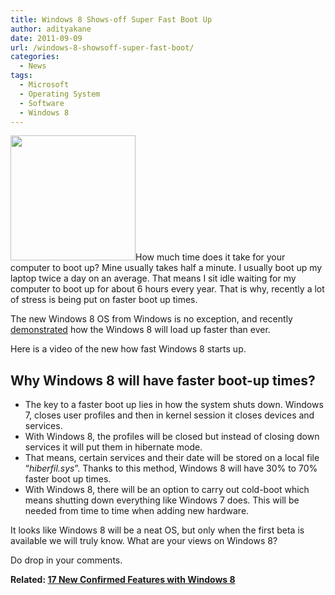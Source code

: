 ```yaml
---
title: Windows 8 Shows-off Super Fast Boot Up
author: adityakane
date: 2011-09-09
url: /windows-8-showsoff-super-fast-boot/
categories:
  - News
tags:
  - Microsoft
  - Operating System
  - Software
  - Windows 8
---
```

[<img class="size-thumbnail wp-image-43504 alignright" title="Windows-8-Logo1-400x400.jpg" src="http://cdn.devilsworkshop.org/files/2011/08/Windows-8-Logo1-400x400-200x200.jpg" alt="" width="200" height="200" />][1]How much time does it take for your computer to boot up? Mine usually takes half a minute. I usually boot up my laptop twice a day on an average. That means I sit idle waiting for my computer to boot up for about 6 hours every year. That is why, recently a lot of stress is being put on faster boot up times.

The new Windows 8 OS from Windows is no exception, and recently <a href="http://blogs.msdn.com/b/b8/archive/2011/09/08/delivering-fast-boot-times-in-windows-8.aspx" onclick="_gaq.push(['_trackEvent', 'outbound-article', 'http://blogs.msdn.com/b/b8/archive/2011/09/08/delivering-fast-boot-times-in-windows-8.aspx', 'demonstrated']);" >demonstrated</a> how the Windows 8 will load up faster than ever.

Here is a video of the new how fast Windows 8 starts up.



## Why Windows 8 will have faster boot-up times?

  * The key to a faster boot up lies in how the system shuts down. Windows 7, closes user profiles and then in kernel session it closes devices and services.
  * With Windows 8, the profiles will be closed but instead of closing down services it will put them in hibernate mode.
  * That means, certain services and their date will be stored on a local file “*hiberfil.sys*”. Thanks to this method, Windows 8 will have 30% to 70% faster boot up times.
  * With Windows 8, there will be an option to carry out cold-boot which means shutting down everything like Windows 7 does. This will be needed from time to time when adding new hardware.

It looks like Windows 8 will be a neat OS, but only when the first beta is available we will truly know. What are your views on Windows 8?

Do drop in your comments.

**Related: [17 New Confirmed Features with Windows 8][2]**

 [1]: http://cdn.devilsworkshop.org/files/2011/08/Windows-8-Logo1-400x400.jpg
 [2]: http://devilsworkshop.org/17-confirmed-features-windows-8/
